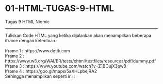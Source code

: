 # 01-HTML-TUGAS-9-HTML
Tugas 9 HTML Niomic
<hr>
Tuliskan Code HTML yang ketika dijalankan akan menampilkan beberapa iframe dengan ketentuan :
<br><br>
Iframe 1 : https://www.detik.com <br>
Iframe 2 : https://www.w3.org/WAI/ER/tests/xhtml/testfiles/resources/pdf/dummy.pdf <br>
Iframe 3 : https://www.youtube.com/watch?v=Z1BCujX3pw8 <br>
Iframe 4 : https://goo.gl/maps/5aXHLpbejRA2 <br>
Sehingga menampilkan seperti ini :
